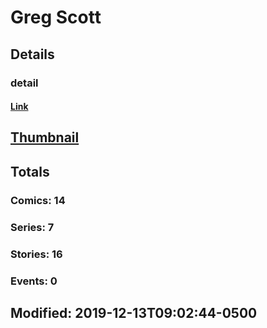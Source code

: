 # Greg  Scott 
## Details
### detail
#### [Link](http://marvel.com/comics/creators/7431/greg_scott?utm_campaign=apiRef&utm_source=225578a89fc76f3d20fbffda5d17a88d)
## [Thumbnail](http://i.annihil.us/u/prod/marvel/i/mg/b/40/image_not_available.jpg)
## Totals
### Comics: 14
### Series: 7
### Stories: 16
### Events: 0
## Modified: 2019-12-13T09:02:44-0500